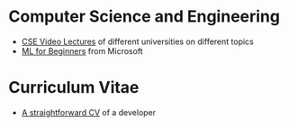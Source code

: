 # Computer Science and Engineering
- [CSE Video Lectures](https://github.com/Developer-Y/cs-video-courses) of different universities on different topics
- [ML for Beginners](https://github.com/microsoft/ML-For-Beginners) from Microsoft

# Curriculum Vitae
- [A straightforward CV](https://github.com/makersacademy/CV) of a developer
